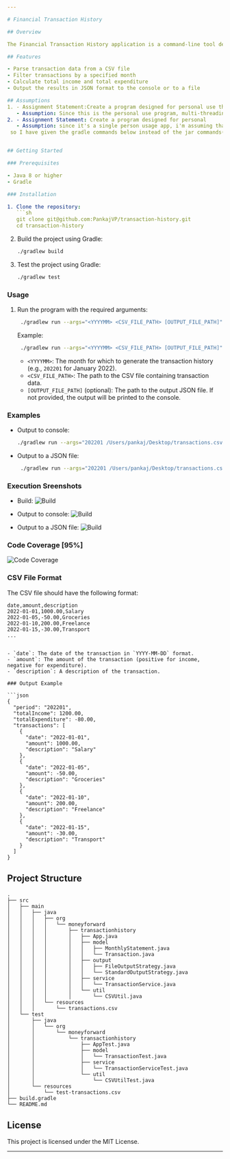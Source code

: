 ```yaml
---

# Financial Transaction History

## Overview

The Financial Transaction History application is a command-line tool designed for personal use to generate a history of all deposits and withdrawals for a specified month. The program reads a CSV file containing transaction records and produces a summary of total income, total expenditure, and a list of transactions for the specified period. The output can be printed to the console or written to a JSON file.

## Features

- Parse transaction data from a CSV file
- Filter transactions by a specified month
- Calculate total income and total expenditure
- Output the results in JSON format to the console or to a file

## Assumptions
1. - Assignment Statement:Create a program designed for personal use that generates a history of all deposits and withdrawals for a specified month
   - Assumption: Since this is the personal use program, multi-threading features takes back-seat and simplicity and readability is more important. So, i tried to keep code as simple and readable as possible.
2. - Assignment Statement: Create a program designed for personal
   - Assumption: since it's a single person usage app, i'm assuming that the person will be the maintainer(thus will have access to the codebase),
 so I have given the gradle commands below instead of the jar commands(which is pretty simple to do so if required as I already added the jar task in gradle DSL)


## Getting Started

### Prerequisites

- Java 8 or higher
- Gradle

### Installation

1. Clone the repository:
   ```sh
   git clone git@github.com:PankajVP/transaction-history.git
   cd transaction-history
   ```

2. Build the project using Gradle:
   ```sh
   ./gradlew build
   ```

3. Test the project using Gradle:
   ```sh
   ./gradlew test
   ```

### Usage

1. Run the program with the required arguments:
   ```sh
    ./gradlew run --args="<YYYYMM> <CSV_FILE_PATH> [OUTPUT_FILE_PATH]"
   ```
   Example:
   ```sh
    ./gradlew run --args="<YYYYMM> <CSV_FILE_PATH> [OUTPUT_FILE_PATH]"
   ```
    - `<YYYYMM>`: The month for which to generate the transaction history (e.g., `202201` for January 2022).
    - `<CSV_FILE_PATH>`: The path to the CSV file containing transaction data.
    - `[OUTPUT_FILE_PATH]` (optional): The path to the output JSON file. If not provided, the output will be printed to the console.

### Examples

- Output to console:
  ```sh
  ./gradlew run --args="202201 /Users/pankaj/Desktop/transactions.csv"
  ```

- Output to a JSON file:
  ```sh
   ./gradlew run --args="202201 /Users/pankaj/Desktop/transactions.csv /Users/pankaj/Desktop/output.json"
  ```
### Execution Sreenshots
- Build:
![Build](screenshots/build.png "Build")

- Output to console:
![Build](screenshots/output-to-console.png "Output to Console")

- Output to a JSON file:
![Build](screenshots/output-to-file.png "Output to File")


### Code Coverage [95%]
![Code Coverage](screenshots/code-coverage.png "Code Coverage")

### CSV File Format

The CSV file should have the following format:

```csv
date,amount,description
2022-01-01,1000.00,Salary
2022-01-05,-50.00,Groceries
2022-01-10,200.00,Freelance
2022-01-15,-30.00,Transport
...
```

```

- `date`: The date of the transaction in `YYYY-MM-DD` format.
- `amount`: The amount of the transaction (positive for income, negative for expenditure).
- `description`: A description of the transaction.

### Output Example

```json
{
  "period": "202201",
  "totalIncome": 1200.00,
  "totalExpenditure": -80.00,
  "transactions": [
    {
      "date": "2022-01-01",
      "amount": 1000.00,
      "description": "Salary"
    },
    {
      "date": "2022-01-05",
      "amount": -50.00,
      "description": "Groceries"
    },
    {
      "date": "2022-01-10",
      "amount": 200.00,
      "description": "Freelance"
    },
    {
      "date": "2022-01-15",
      "amount": -30.00,
      "description": "Transport"
    }
  ]
}
```

## Project Structure

```
.
├── src
│   ├── main
│   │   ├── java
│   │   │   ├── org
│   │   │   │   └── moneyforward
│   │   │   │       ├── transactionhistory
│   │   │   │       │   ├── App.java
│   │   │   │       │   ├── model
│   │   │   │       │   │   ├── MonthlyStatement.java
│   │   │   │       │   │   └── Transaction.java
│   │   │   │       │   ├── output
│   │   │   │       │   │   ├── FileOutputStrategy.java
│   │   │   │       │   │   └── StandardOutputStrategy.java
│   │   │   │       │   ├── service
│   │   │   │       │   │   └── TransactionService.java
│   │   │   │       │   └── util
│   │   │   │       │       └── CSVUtil.java
│   │   │   └── resources
│   │   │       └── transactions.csv
│   └── test
│       ├── java
│       │   └── org
│       │       └── moneyforward
│       │           └── transactionhistory
│       │               ├── AppTest.java
│       │               ├── model
│       │               │   └── TransactionTest.java
│       │               ├── service
│       │               │   └── TransactionServiceTest.java
│       │               └── util
│       │                   └── CSVUtilTest.java
│       └── resources
│           └── test-transactions.csv
├── build.gradle
└── README.md
```

## License

This project is licensed under the MIT License.

---